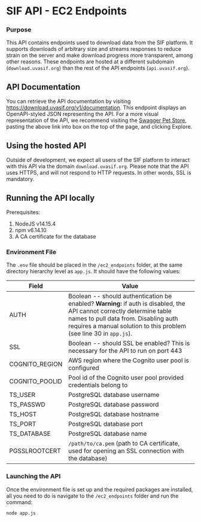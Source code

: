 # SIF API - EC2 Endpoints

### Purpose

This API contains endpoints used to download data from the SIF platform. It supports downloads of arbitrary size and streams responses to reduce strain on the server and make download progress more transparent, among other reasons. These endpoints are hosted at a different subdomain (`download.uvasif.org`) than the rest of the API endpoints (`api.uvasif.org`).

## API Documentation

You can retrieve the API documentation by visiting https://download.uvasif.org/v1/documentation. This endpoint displays an OpenAPI-styled JSON representing the API. For a more visual representation of the API, we recommend visiting the [Swagger Pet Store](https://petstore.swagger.io/), pasting the above link into box on the top of the page, and clicking Explore.

## Using the hosted API

Outside of development, we expect all users of the SIF platform to interact with this API via the domain `download.uvasif.org`.  Please note that the API uses HTTPS, and will not respond to HTTP requests. In other words, SSL is mandatory.

## Running the API locally

Prerequisites:

1. NodeJS v14.15.4
2. npm v6.14.10
3. A CA certificate for the database

### Environment File

The `.env` file should be placed in the `/ec2_endpoints` folder, at the same directory hierarchy level as `app.js`. It should have the following values:

Field | Value
----- | -----
AUTH | Boolean -- should authentication be enabled? **Warning:** if auth is disabled, the API cannot correctly determine table names to pull data from. Disabling auth requires a manual solution to this problem (see line 30 in `app.js`).
SSL | Boolean -- should SSL be enabled? This is necessary for the API to run on port 443
COGNITO_REGION | AWS region where the Cognito user pool is configured
COGNITO_POOLID | Pool id of the Cognito user pool provided credentials belong to
TS_USER | PostgreSQL database username
TS_PASSWD | PostgreSQL database password
TS_HOST | PostgreSQL database hostname
TS_PORT | PostgreSQL database port
TS_DATABASE | PostgreSQL database name
PGSSLROOTCERT | `/path/to/ca.pem` (path to CA certificate, used for opening an SSL connection with the database)

### Launching the API

Once the environment file is set up and the required packages are installed, all you need to do is navigate to the `/ec2_endpoints` folder and run the command:

    node app.js
